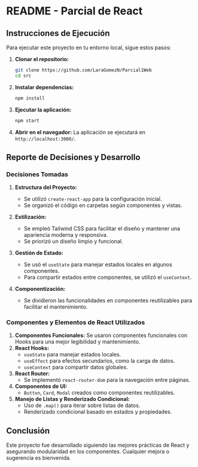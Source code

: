 # README - Parcial de React

## Instrucciones de Ejecución

Para ejecutar este proyecto en tu entorno local, sigue estos pasos:

1. **Clonar el repositorio:**

   ```sh
   git clone https://github.com/LaraGomezN/Parcial1Web
   cd src
   ```

2. **Instalar dependencias:**

   ```sh
   npm install
   ```

3. **Ejecutar la aplicación:**

   ```sh
   npm start
   ```

4. **Abrir en el navegador:** La aplicación se ejecutará en `http://localhost:3000/`.

## Reporte de Decisiones y Desarrollo

### Decisiones Tomadas

1. **Estructura del Proyecto:**

   - Se utilizó `create-react-app` para la configuración inicial.
   - Se organizó el código en carpetas según componentes y vistas.

2. **Estilización:**

   - Se empleó Tailwind CSS para facilitar el diseño y mantener una apariencia moderna y responsiva.
   - Se priorizó un diseño limpio y funcional.

3. **Gestión de Estado:**

   - Se usó el `useState` para manejar estados locales en algunos componentes.
   - Para compartir estados entre componentes, se utilizó el `useContext`.

4. **Componentización:**

   - Se dividieron las funcionalidades en componentes reutilizables para facilitar el mantenimiento.

### Componentes y Elementos de React Utilizados

1. **Componentes Funcionales:** Se usaron componentes funcionales con Hooks para una mejor legibilidad y mantenimiento.
2. **React Hooks:**
   - `useState` para manejar estados locales.
   - `useEffect` para efectos secundarios, como la carga de datos.
   - `useContext` para compartir datos globales.
3. **React Router:**
   - Se implementó `react-router-dom` para la navegación entre páginas.
4. **Componentes de UI:**
   - `Button`, `Card`, `Modal` creados como componentes reutilizables.
5. **Manejo de Listas y Renderizado Condicional:**
   - Uso de `.map()` para iterar sobre listas de datos.
   - Renderizado condicional basado en estados y propiedades.

## Conclusión

Este proyecto fue desarrollado siguiendo las mejores prácticas de React y asegurando modularidad en los componentes. Cualquier mejora o sugerencia es bienvenida.

